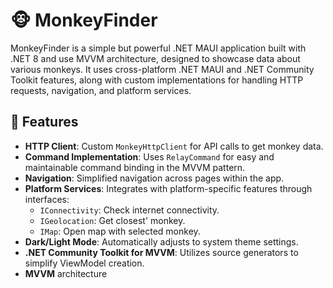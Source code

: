 # 🐵 MonkeyFinder

MonkeyFinder is a simple but powerful .NET MAUI application built with .NET 8 and use MVVM architecture, 
designed to showcase data about various monkeys. It uses cross-platform .NET MAUI and .NET Community Toolkit features, along with custom implementations for handling HTTP requests, navigation, and platform services.

## 📱 Features

- **HTTP Client**: Custom `MonkeyHttpClient` for API calls to get monkey data.
- **Command Implementation**: Uses `RelayCommand` for easy and maintainable command binding in the MVVM pattern.
- **Navigation**: Simplified navigation across pages within the app.
- **Platform Services**: Integrates with platform-specific features through interfaces:
  - `IConnectivity`: Check internet connectivity.
  - `IGeolocation`: Get closest' monkey.
  - `IMap`: Open map with selected monkey.
- **Dark/Light Mode**: Automatically adjusts to system theme settings.
- **.NET Community Toolkit for MVVM**: Utilizes source generators to simplify ViewModel creation.
- **MVVM** architecture

